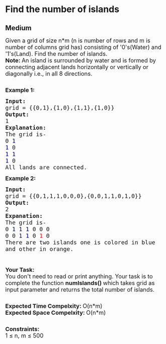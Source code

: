 # Find the number of islands
## Medium 
<div class="problem-statement">
                <p></p><p><span style="font-size:18px">Given a grid of size n*m (n is number of rows and m is number of columns grid has) consisting of '0's(Water)&nbsp;and '1's(Land). Find the number of islands.</span><br>
<strong><span style="font-size:18px">Note: </span></strong><span style="font-size:18px">An&nbsp;island&nbsp;is surrounded by water and is formed by connecting adjacent lands horizontally or vertically or diagonally i.e., in all 8 directions.</span><br>
&nbsp;</p>

<p><span style="font-size:18px"><strong>Example 1:</strong></span></p>

<pre><span style="font-size:18px"><strong>Input:
</strong>grid = {{0,1},{1,0},{1,1},{1,0}}
<strong>Output:
</strong>1
<strong>Explanation:
</strong>The grid is-
0 <span style="color:#000080">1</span></span>
<span style="font-size:18px"><span style="color:#000080">1</span> 0
<span style="color:#000080">1</span> <span style="color:#000080">1
1</span> 0
All lands are connected.</span>
</pre>

<p><span style="font-size:18px"><strong>Example 2:</strong></span></p>

<pre><span style="font-size:18px"><strong>Input:
</strong>grid = {{0,1,1,1,0,0,0},{0,0,1,1,0,1,0}}
<strong>Output:
</strong>2
<strong>Expanation:
</strong>The grid is-
0 <span style="color:#000080">1 1 1</span> 0 0 0
0 0 <span style="color:#000080">1 1</span> 0 <span style="color:#FF0000">1</span> 0&nbsp;
There are two islands one is colored in blue 
and other in orange.</span>
</pre>

<p>&nbsp;</p>

<p><span style="font-size:18px"><strong>Your Task:</strong><br>
You don't need to read or print anything. Your task is to complete the function <strong>numIslands()&nbsp;</strong>which takes grid as input parameter and returns the total number of islands.</span><br>
&nbsp;</p>

<p><span style="font-size:18px"><strong>Expected Time Compelxity:&nbsp;</strong>O(n*m)<br>
<strong>Expected Space Compelxity:&nbsp;</strong>O(n*m)</span><br>
&nbsp;</p>

<p><span style="font-size:18px"><strong>Constraints:</strong><br>
1 ≤ n, m ≤ 500</span></p>
 <p></p>
            </div>